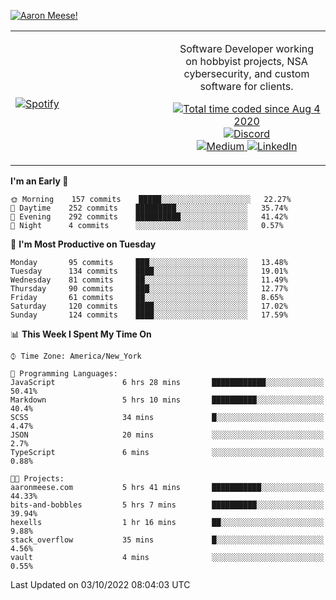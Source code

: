 [![Aaron Meese!](https://user-images.githubusercontent.com/17814535/88975338-a2aabf00-d27f-11ea-963f-8a19608716b4.png)](https://github.com/ajmeese7/readme-ascii "README ASCII")

<!-- Modified from project here: https://github.com/novatorem/novatorem -->
<table width="100%">
  <tr>
  <td width="50%">

&nbsp; <br> [![Spotify](https://ajmeese7.vercel.app/api/spotify)](https://open.spotify.com/user/ajmeese)

  </td>
  <td width="50%">
    <p align="center">
    Software Developer working on hobbyist projects, NSA cybersecurity, and custom software for clients.
    </p>
    <p align="center">
      <a href="https://wakatime.com/@f726891d-3b02-46cd-9b60-e8c59f9e2b14">
        <img src="https://wakatime.com/badge/user/f726891d-3b02-46cd-9b60-e8c59f9e2b14.svg" alt="Total time coded since Aug 4 2020" title="WakaTime" />
      </a>
      <a href="http://link.aaronmeese.com/discord">
        <img src="https://img.shields.io/badge/discord-ajmeese7%234835-369?style=flat-square&logo=discord&logoColor=white&color=purple" alt="Discord" title="Discord">
      </a>
      <br />
      <a href="https://link.aaronmeese.com/medium">
        <img src="https://img.shields.io/badge/medium-ajmeese7-1DB954?style=flat-square&logo=medium&logoColor=white" alt="Medium" title="Medium">
      </a>
      <a href="https://link.aaronmeese.com/linkedin">
        <img src="https://img.shields.io/badge/linkedIn-aaronmeese-1DB954?style=flat-square&logo=linkedin&logoColor=white&color=blue" alt="LinkedIn" title="LinkedIn">
      </a>
    </p>
  </td>

</table>

[//]: <> (The `&nbsp;` is to have Aphelion take up more space)

<!--START_SECTION:waka-->
**I'm an Early 🐤** 

```text
🌞 Morning    157 commits    █████░░░░░░░░░░░░░░░░░░░░   22.27% 
🌆 Daytime    252 commits    █████████░░░░░░░░░░░░░░░░   35.74% 
🌃 Evening    292 commits    ██████████░░░░░░░░░░░░░░░   41.42% 
🌙 Night      4 commits      ░░░░░░░░░░░░░░░░░░░░░░░░░   0.57%

```
📅 **I'm Most Productive on Tuesday** 

```text
Monday       95 commits     ███░░░░░░░░░░░░░░░░░░░░░░   13.48% 
Tuesday      134 commits    ████░░░░░░░░░░░░░░░░░░░░░   19.01% 
Wednesday    81 commits     ██░░░░░░░░░░░░░░░░░░░░░░░   11.49% 
Thursday     90 commits     ███░░░░░░░░░░░░░░░░░░░░░░   12.77% 
Friday       61 commits     ██░░░░░░░░░░░░░░░░░░░░░░░   8.65% 
Saturday     120 commits    ████░░░░░░░░░░░░░░░░░░░░░   17.02% 
Sunday       124 commits    ████░░░░░░░░░░░░░░░░░░░░░   17.59%

```


📊 **This Week I Spent My Time On** 

```text
⌚︎ Time Zone: America/New_York

💬 Programming Languages: 
JavaScript               6 hrs 28 mins       ████████████░░░░░░░░░░░░░   50.41% 
Markdown                 5 hrs 10 mins       ██████████░░░░░░░░░░░░░░░   40.4% 
SCSS                     34 mins             █░░░░░░░░░░░░░░░░░░░░░░░░   4.47% 
JSON                     20 mins             ░░░░░░░░░░░░░░░░░░░░░░░░░   2.7% 
TypeScript               6 mins              ░░░░░░░░░░░░░░░░░░░░░░░░░   0.88%

🐱‍💻 Projects: 
aaronmeese.com           5 hrs 41 mins       ███████████░░░░░░░░░░░░░░   44.33% 
bits-and-bobbles         5 hrs 7 mins        ██████████░░░░░░░░░░░░░░░   39.94% 
hexells                  1 hr 16 mins        ██░░░░░░░░░░░░░░░░░░░░░░░   9.88% 
stack_overflow           35 mins             █░░░░░░░░░░░░░░░░░░░░░░░░   4.56% 
vault                    4 mins              ░░░░░░░░░░░░░░░░░░░░░░░░░   0.55%

```


 Last Updated on 03/10/2022 08:04:03 UTC
<!--END_SECTION:waka-->
